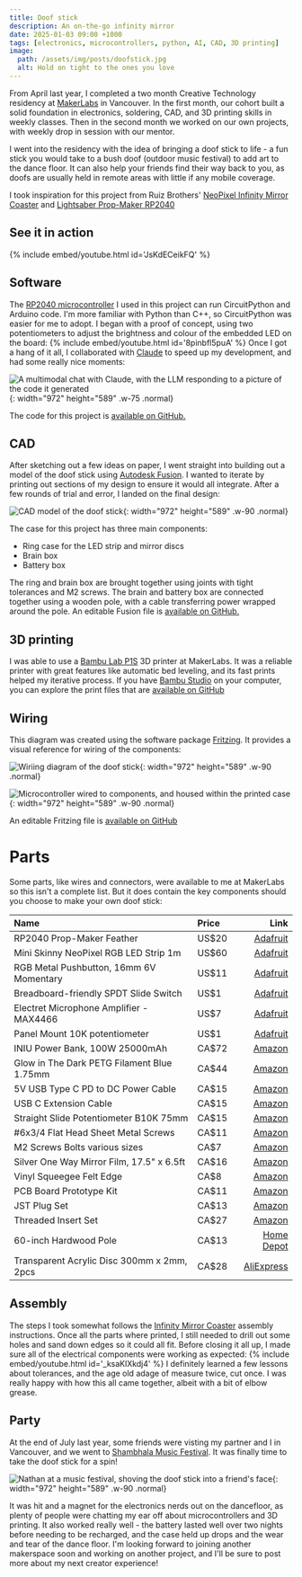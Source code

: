 ```yaml
---
title: Doof stick
description: An on-the-go infinity mirror
date: 2025-01-03 09:00 +1000
tags: [electronics, microcontrollers, python, AI, CAD, 3D printing]
image:
  path: /assets/img/posts/doofstick.jpg
  alt: Hold on tight to the ones you love
---
```

From April last year, I completed a two month Creative Technology residency at [MakerLabs](https://www.makerlabs.com/) in Vancouver.
In the first month, our cohort built a solid foundation in electronics, soldering, CAD, and 3D printing skills in weekly classes.
Then in the second month we worked on our own projects, with weekly drop in session with our mentor.

I went into the residency with the idea of bringing a doof stick to life - a fun stick you would take to a bush doof (outdoor music festival) to add art to the dance floor. It can also help your friends find their way back to you, as doofs are usually held in remote areas with little if any mobile coverage.

I took inspiration for this project from Ruiz Brothers' [NeoPixel Infinity Mirror Coaster](https://learn.adafruit.com/infinity-mirror-coaster) and [Lightsaber Prop-Maker RP2040](https://learn.adafruit.com/lightsaber-rp2040/)

## See it in action
{% include embed/youtube.html id='JsKdECeikFQ' %}

## Software
The [RP2040 microcontroller](https://www.adafruit.com/product/5768) I used in this project can run CircuitPython and Arduino code. 
I'm more familiar with Python than C++, so CircuitPython was easier for me to adopt.
I began with a proof of concept, using two potentiometers to adjust the brightness and colour of the embedded LED on the board:
{% include embed/youtube.html id='8pinbfl5puA' %}
Once I got a hang of it all, I collaborated with [Claude](https://claude.ai) to speed up my development, and had some really nice moments:

![A multimodal chat with Claude, with the LLM responding to a picture of the code it generated](/assets/img/posts/claude.png){: width="972" height="589" .w-75 .normal}

The code for this project is [available on GitHub.](https://github.com/nathanjnorris/doofstick/blob/main/code.py)

## CAD
After sketching out a few ideas on paper, I went straight into building out a model of the doof stick using [Autodesk Fusion](https://www.autodesk.com/products/fusion-360/personal).
I wanted to iterate by printing out sections of my design to ensure it would all integrate. After a few rounds of trial and error, I landed on the final design:

![CAD model of the doof stick](/assets/img/posts/fusion.png){: width="972" height="589" .w-90 .normal}

The case for this project has three main components:
  - Ring case for the LED strip and mirror discs
  - Brain box
  - Battery box

The ring and brain box are brought together using joints with tight tolerances and M2 screws. 
The brain and battery box are connected together using a wooden pole, with a cable transferring power wrapped around the pole.
   An editable Fusion file is [available on GitHub.](https://github.com/nathanjnorris/doofstick/raw/refs/heads/main/Fusion/doofstick.f3z)

## 3D printing
I was able to use a [Bambu Lab P1S](https://bambulab.com/en/p1?product=p1s) 3D printer at MakerLabs.
It was a reliable printer with great features like automatic bed leveling, and its fast prints helped my iterative process.
If you have [Bambu Studio](https://bambulab.com/en/download/studio) on your computer, you can explore the print files that are [available on GitHub](https://github.com/nathanjnorris/doofstick/tree/main/Bambu)

## Wiring 
This diagram was created using the software package [Fritzing](https://fritzing.org/download/). It provides a visual reference for wiring of the components:

![Wiriing diagram of the doof stick](/assets/img/posts/wiring.png){: width="972" height="589" .w-90 .normal}

![Microcontroller wired to components, and housed within the printed case](/assets/img/posts/wiring_irl.jpg){: width="972" height="589" .w-90 .normal}

An editable Fritzing file is [available on GitHub](https://github.com/nathanjnorris/doofstick/raw/refs/heads/main/Fritzing/wiring.fzz)

# Parts
Some parts, like wires and connectors, were available to me at MakerLabs so this isn't a complete list.
But it does contain the key components should you choose to make your own doof stick:

| Name                                       | Price |                                                                Link |
| :----------------------------------------- | :---- | ------------------------------------------------------------------: |
| RP2040 Prop-Maker Feather                  | US$20 |                   [Adafruit](https://www.adafruit.com/product/5768) |
| Mini Skinny NeoPixel RGB LED Strip 1m      | US$60 |                   [Adafruit](https://www.adafruit.com/product/2969) |
| RGB Metal Pushbutton, 16mm 6V Momentary    | US$11 |                   [Adafruit](https://www.adafruit.com/product/3350) |
| Breadboard-friendly SPDT Slide Switch      | US$1  |                    [Adafruit](https://www.adafruit.com/product/805) |
| Electret Microphone Amplifier - MAX4466    | US$7  |                   [Adafruit](https://www.adafruit.com/product/1063) |
| Panel Mount 10K potentiometer              | US$1  |                    [Adafruit](https://www.adafruit.com/product/562) |
| INIU Power Bank, 100W 25000mAh             | CA$72 |                       [Amazon](https://www.amazon.ca/dp/B08VDJP7WN) |
| Glow in The Dark PETG Filament Blue 1.75mm | CA$44 |                       [Amazon](https://www.amazon.ca/dp/B0BGX8Y53F) |
| 5V USB Type C PD to DC Power Cable         | CA$15 |                       [Amazon](https://www.amazon.ca/dp/B0B9G1KFL3) |
| USB C Extension Cable                      | CA$15 |                       [Amazon](https://www.amazon.ca/dp/B086YBP5VW) |
| Straight Slide Potentiometer B10K 75mm     | CA$15 |                       [Amazon](https://www.amazon.ca/dp/B09BZM6325) |
| #6x3/4 Flat Head Sheet Metal Screws        | CA$11 |                       [Amazon](https://www.amazon.ca/dp/B0C3ZMTCHK) |
| M2 Screws Bolts various sizes              | CA$7  |                       [Amazon](https://www.amazon.ca/dp/B0C774CP5G) |
| Silver One Way Mirror Film, 17.5" x 6.5ft  | CA$16 |                       [Amazon](https://www.amazon.ca/dp/B0B5D8RM3T) |
| Vinyl Squeegee Felt Edge                   | CA$8  |                       [Amazon](https://www.amazon.ca/dp/B01HLUUXYO) |
| PCB Board Prototype Kit                    | CA$11 |                       [Amazon](https://www.amazon.ca/dp/B0D31TX8RL) |
| JST Plug Set                               | CA$13 |                       [Amazon](https://www.amazon.ca/dp/B015Y6JOUG) |
| Threaded Insert Set                        | CA$27 |                       [Amazon](https://www.amazon.ca/dp/B0CQ4MKY3L) |
| 60-inch Hardwood Pole                      | CA$13 |                 [Home Depot](https://www.homedepot.com/p/100151067) |
| Transparent Acrylic Disc 300mm x 2mm, 2pcs | CA$28 | [AliExpress](https://www.aliexpress.com/item/1005006231672307.html) |


## Assembly
The steps I took somewhat follows the [Infinity Mirror Coaster](https://learn.adafruit.com/infinity-mirror-coaster/case-assembly) assembly instructions.
Once all the parts where printed, I still needed to drill out some holes and sand down edges so it could all fit. 
Before closing it all up, I made sure all of the electrical components were working as expected:
{% include embed/youtube.html id='_ksaKlXkdj4' %}
I definitely learned a few lessons about tolerances, and the age old adage of measure twice, cut once. 
I was really happy with how this all came together, albeit with a bit of elbow grease. 

## Party
At the end of July last year, some friends were visting my partner and I in Vancouver, and we went to [Shambhala Music Festival](https://www.shambhalamusicfestival.com/).
It was finally time to take the doof stick for a spin!

![Nathan at a music festival, shoving the doof stick into a friend's face](/assets/img/posts/party.jpg){: width="972" height="589" .w-90 .normal}

It was hit and a magnet for the electronics nerds out on the dancefloor, as plenty of people were chatting my ear off about microcontrollers and 3D printing.
It also worked really well - the battery lasted well over two nights before needing to be recharged, and the case held up drops and the wear and tear of the dance floor.
I'm looking forward to joining another makerspace soon and working on another project, and I'll be sure to post more about my next creator experience!
